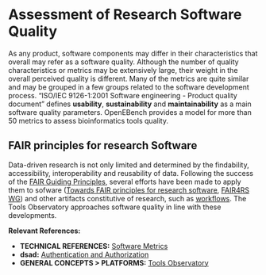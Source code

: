 # Assessment of Research Software Quality

As any product, software components may differ in their characteristics that overall may refer as a software quality. 
Although the number of quality characteristics or metrics may be extensively large, their weight in the overall 
perceived quality is different. Many of the metrics are quite similar and may be grouped in a few groups related to 
the software development process. “ISO/IEC 9126-1:2001 Software engineering - Product quality document” defines 
**usability**, **sustainability** and **maintainability** as a main software quality parameters. OpenEBench provides a model for 
more than 50 metrics to assess bioinformatics tools quality. 

## FAIR principles for research Software

Data-driven research is not only limited and determined by the findability, accessibility, interoperability and reusability of data. Following the success of the [FAIR Guiding Principles](https://www.nature.com/articles/sdata201618), several efforts have been made  to apply them to sofware  ([Towards FAIR principles for research software](https://content.iospress.com/articles/data-science/ds190026), [FAIR4RS WG](https://www.rd-alliance.org/groups/fair-research-software-fair4rs-wg)) and other artifacts constitutive of research, such as [workflows](https://direct.mit.edu/dint/article/2/1-2/108/10003/FAIR-Computational-Workflows). The Tools Observatory approaches software quality in line with these developments.



**Relevant References:**

- **TECHNICAL REFERENCES:** [Software Metrics](../technical_references/3_software_metrics.md)
- **dsad:** [Authentication and Authorization](../technical_references/7_authentication_and_authorization.md)
- **GENERAL CONCEPTS > PLATFORMS:** [Tools Observatory](3_platform.html#tools-observatory)
